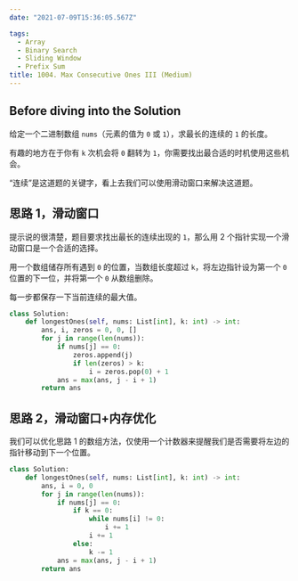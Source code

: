 ```yaml
---
date: "2021-07-09T15:36:05.567Z"

tags:
  - Array
  - Binary Search
  - Sliding Window
  - Prefix Sum
title: 1004. Max Consecutive Ones III (Medium)
---
```


## Before diving into the Solution

给定一个二进制数组 `nums`（元素的值为 `0` 或 `1`），求最长的连续的 `1` 的长度。

有趣的地方在于你有 `k` 次机会将 `0` 翻转为 `1`，你需要找出最合适的时机使用这些机会。

“连续”是这道题的关键字，看上去我们可以使用滑动窗口来解决这道题。

<!-- more -->

## 思路 1，滑动窗口

提示说的很清楚，题目要求找出最长的连续出现的 `1`，那么用 2 个指针实现一个滑动窗口是一个合适的选择。

用一个数组储存所有遇到 `0` 的位置，当数组长度超过 `k`，将左边指针设为第一个 `0` 位置的下一位，并将第一个 `0` 从数组删除。

每一步都保存一下当前连续的最大值。

```python
class Solution:
    def longestOnes(self, nums: List[int], k: int) -> int:
        ans, i, zeros = 0, 0, []
        for j in range(len(nums)):
            if nums[j] == 0:
                zeros.append(j)
                if len(zeros) > k:
                    i = zeros.pop(0) + 1
            ans = max(ans, j - i + 1)
        return ans
```

## 思路 2，滑动窗口+内存优化

我们可以优化思路 1 的数组方法，仅使用一个计数器来提醒我们是否需要将左边的指针移动到下一个位置。

```python
class Solution:
    def longestOnes(self, nums: List[int], k: int) -> int:
        ans, i = 0, 0
        for j in range(len(nums)):
            if nums[j] == 0:
                if k == 0:
                    while nums[i] != 0:
                        i += 1
                    i += 1
                else:
                    k -= 1
            ans = max(ans, j - i + 1)
        return ans
```
